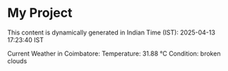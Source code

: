 # My Project

This content is dynamically generated in Indian Time (IST): 2025-04-13 17:23:40 IST


Current Weather in Coimbatore:
Temperature: 31.88 °C
Condition: broken clouds
